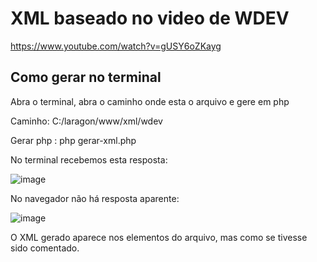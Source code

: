  


# XML baseado no video de WDEV 

https://www.youtube.com/watch?v=gUSY6oZKayg

## Como gerar no terminal

Abra o terminal, abra o caminho onde esta o arquivo e gere em php

Caminho:  C:/laragon/www/xml/wdev

Gerar php :  php gerar-xml.php

No terminal recebemos esta resposta: 

![image](https://user-images.githubusercontent.com/1613816/230778741-b87af99d-5669-4ab4-bed1-bfd5a291d551.png)


No navegador não há resposta aparente: 

![image](https://user-images.githubusercontent.com/1613816/230778809-45c801f4-d35b-4c12-93e5-4381c6dde188.png)


O XML  gerado aparece nos elementos do arquivo, mas como se tivesse sido comentado. 






